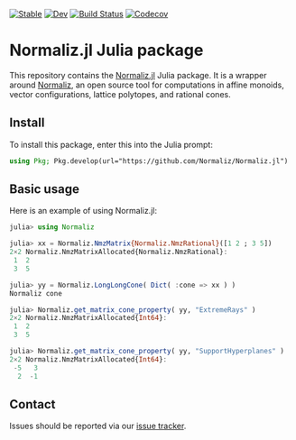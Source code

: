 [![Stable](https://img.shields.io/badge/docs-stable-blue.svg)](https://normaliz.github.io/Normaliz.jl/stable)
[![Dev](https://img.shields.io/badge/docs-dev-blue.svg)](https://normaliz.github.io/Normaliz.jl/dev)
[![Build Status](https://github.com/Normaliz/Normaliz.jl/actions/workflows/CI.yml/badge.svg)](https://github.com/Normaliz/Normaliz.jl/actions/workflows/CI.yml)
[![Codecov](https://codecov.io/github/Normaliz/Normaliz.jl/coverage.svg?branch=master&token=)](https://codecov.io/gh/Normaliz/Normaliz.jl)

# Normaliz.jl Julia package

This repository contains the [Normaliz.jl](src/Normaliz.jl) Julia package.
It is a wrapper around [Normaliz](https://github.com/Normaliz/Normaliz), an
open source tool for computations in affine monoids, vector configurations,
lattice polytopes, and rational cones.

## Install

To install this package, enter this into the Julia prompt:
```julia
using Pkg; Pkg.develop(url="https://github.com/Normaliz/Normaliz.jl")
```

## Basic usage

Here is an example of using Normaliz.jl:

```julia
julia> using Normaliz

julia> xx = Normaliz.NmzMatrix{Normaliz.NmzRational}([1 2 ; 3 5])
2×2 Normaliz.NmzMatrixAllocated{Normaliz.NmzRational}:
 1  2
 3  5

julia> yy = Normaliz.LongLongCone( Dict( :cone => xx ) )
Normaliz cone

julia> Normaliz.get_matrix_cone_property( yy, "ExtremeRays" )
2×2 Normaliz.NmzMatrixAllocated{Int64}:
 1  2
 3  5

julia> Normaliz.get_matrix_cone_property( yy, "SupportHyperplanes" )
2×2 Normaliz.NmzMatrixAllocated{Int64}:
 -5   3
  2  -1
```


## Contact

Issues should be reported via our [issue tracker](https://github.com/Normaliz/Normaliz.jl/issues).
